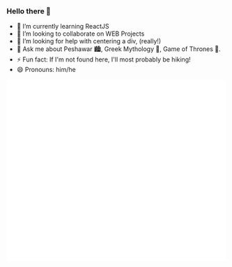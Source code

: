### Hello there 👋

- 🌱 I’m currently learning ReactJS
- 👯 I’m looking to collaborate on WEB Projects
- 🤔 I’m looking for help with centering a div, (really!)
- 💬 Ask me about Peshawar 🏙️, Greek Mythology 🗿, Game of Thrones 👑.
- ⚡ Fun fact: If I'm not found here, I'll most probably be hiking!
- 😄 Pronouns: him/he

<p align="center">
	<img width="625em" src="https://github.com/umairjibran/umairjibran/blob/master/github-metrics.svg" />
</p>
<br>

<!--
<img align="left" src="https://github-readme-stats.vercel.app/api?username=UmairJibran&count_private=true&show_icons=true">
<img align="right" src="https://github-readme-stats.vercel.app/api/top-langs/?username=umairjibran">
<img src="https://komarev.com/ghpvc/?username=umairjibran&label=Profile+Visits&color=dc143c">
**UmairJibran/UmairJibran** is a ✨ _special_ ✨ repository because its `README.md` (this file) appears on your GitHub profile.

Here are some ideas to get you started:

- 🔭 I’m currently working on ...
- 🌱 I’m currently learning ...
- 👯 I’m looking to collaborate on ...
- 🤔 I’m looking for help with ...
- 💬 Ask me about ...
- 📫 How to reach me: ...
- 😄 Pronouns: ...
- ⚡ Fun fact: ...
-->
